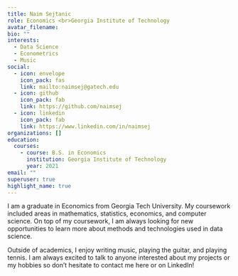 ```yaml
---
title: Naim Sejtanic
role: Economics <br>Georgia Institute of Technology
avatar_filename:
bio: ""
interests:
  - Data Science
  - Econometrics
  - Music
social:
  - icon: envelope
    icon_pack: fas
    link: mailto:naimsej@gatech.edu
  - icon: github
    icon_pack: fab
    link: https://github.com/naimsej
  - icon: linkedin
    icon_pack: fab
    link: https://www.linkedin.com/in/naimsej
organizations: []
education:
  courses:
    - course: B.S. in Economics
      institution: Georgia Institute of Technology
      year: 2021
email: ""
superuser: true
highlight_name: true
---
```

I am a graduate in Economics from Georgia Tech University. My coursework included areas in mathematics, statistics, economics, and computer science. On top of my coursework, I am always looking for new opportunities to learn more about methods and technologies used in data science.

Outside of academics, I enjoy writing music, playing the guitar, and playing tennis. I am always excited to talk to anyone interested about my projects or my hobbies so don’t hesitate to contact me here or on LinkedIn!